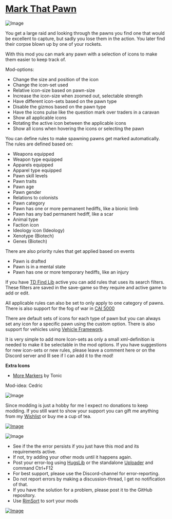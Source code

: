 # [Mark That Pawn](https://steamcommunity.com/sharedfiles/filedetails/?id=3056996662)

![Image](https://i.imgur.com/iCj5o7O.png)

You get a large raid and looking through the pawns you find one that would be excellent to capture, but sadly you lose them in the action. You later find their corpse blown up by one of your rockets.

With this mod you can mark any pawn with a selection of icons to make them easier to keep track of.

Mod-options:


- Change the size and position of the icon
- Change the icon-set used 
- Relative icon-size based on pawn-size
- Increase the icon-size when zoomed out, selectable strength
- Have different icon-sets based on the pawn type
- Disable the gizmos based on the pawn type
- Have the icons pulse like the question mark over traders in a caravan
- Show all applicable icons
- Rotating the active icon between the applicable icons
- Show all icons when hovering the icons or selecting the pawn



You can define rules to make spawning pawns get marked automatically. The rules are defined based on:


- Weapons equipped
- Weapon type equipped
- Apparels equipped
- Apparel type equipped
- Pawn skill levels
- Pawn traits
- Pawn age
- Pawn gender
- Relations to colonists
- Pawn category
- Pawn has one or more permanent hediffs, like a bionic limb
- Pawn has any bad permanent hediff, like a scar
- Animal type
- Faction icon
- Ideology icon (Ideology)
- Xenotype (Biotech)
- Genes (Biotech)



There are also priority rules that get applied based on events


- Pawn is drafted
- Pawn is in a mental state
- Pawn has one or more temporary hediffs, like an injury



If you have [TD Find Lib](https://steamcommunity.com/sharedfiles/filedetails/?id=2895299310) active you can add rules that uses its search filters. These filters are saved in the save-game so they require and active game to add or edit.

All applicable rules can also be set to only apply to one category of pawns.
There is also support for the fog of war in [CAI 5000](https://steamcommunity.com/sharedfiles/filedetails/?id=2938891185)

There are default sets of icons for each type of pawn but you can always set any icon for a specific pawn using the custom option. There is also support for vehicles using [Vehicle Framework](https://steamcommunity.com/workshop/filedetails/?id=3014915404).

It is very simple to add more Icon-sets as only a small xml-definition is needed to make it be selectable in the mod options. If you have suggestions for new icon-sets or new rules, please leave a comment here or on the Discord server and Ill see if I can add it to the mod!

**Extra Icons**


- [More Markers](https://steamcommunity.com/sharedfiles/filedetails/?id=3218640675) by Tonic



Mod-idea: Cedric

![Image](https://i.imgur.com/Ds0rBAD.png)

Since modding is just a hobby for me I expect no donations to keep modding. If you still want to show your support you can gift me anything from my [Wishlist](https://store.steampowered.com/wishlist/id/Mlie) or buy me a cup of tea.

[![Image](https://i.imgur.com/VWG0yff.png)](https://ko-fi.com/G2G55DDYD)

![Image](https://i.imgur.com/5xwDG6H.png)



-  See if the the error persists if you just have this mod and its requirements active.
-  If not, try adding your other mods until it happens again.
-  Post your error-log using [HugsLib](https://steamcommunity.com/workshop/filedetails/?id=818773962) or the standalone [Uploader](https://steamcommunity.com/sharedfiles/filedetails/?id=2873415404) and command Ctrl+F12
-  For best support, please use the Discord-channel for error-reporting.
-  Do not report errors by making a discussion-thread, I get no notification of that.
-  If you have the solution for a problem, please post it to the GitHub repository.
-  Use [RimSort](https://github.com/RimSort/RimSort/releases/latest) to sort your mods



[![Image](https://img.shields.io/github/v/release/emipa606/MarkThatPawn?label=latest%20version&style=plastic&labelColor=0070cd&color=white)](https://steamcommunity.com/sharedfiles/filedetails/changelog/3056996662)
